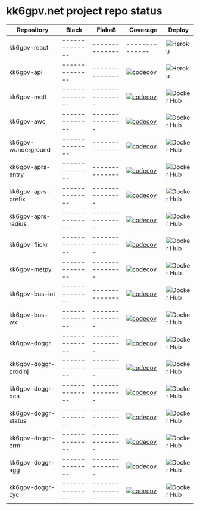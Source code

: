 # kk6gpv.net project repo status

| Repository           | Black          | Flake8          | Coverage                                                                                                                                             | Deploy                                                                                           |
| -------------------- | -------------- | --------------- | ---------------------------------------------------------------------------------------------------------------------------------------------------- | ------------------------------------------------------------------------------------------------ |
| kk6gpv-react         | -------------- | --------------  | --------------                                                                                                                                       | ![Heroku](https://github.com/areed145/kk6gpv-react/workflows/Heroku/badge.svg)                   |
| kk6gpv-api           | -------------- | --------------  | [![codecov](https://codecov.io/gh/areed145/kk6gpv-api/branch/master/graph/badge.svg)](https://codecov.io/gh/areed145/kk6gpv-api)                     | ![Heroku](https://github.com/areed145/kk6gpv-api/workflows/Heroku/badge.svg)                     |
| kk6gpv-mqtt          | -------------- | --------------- | [![codecov](https://codecov.io/gh/areed145/kk6gpv-mqtt/branch/master/graph/badge.svg)](https://codecov.io/gh/areed145/kk6gpv-mqtt)                   | ![Docker Hub](https://github.com/areed145/kk6gpv-mqtt/workflows/Docker%20Hub/badge.svg)          |
| kk6gpv-awc           | -------------- | --------------- | [![codecov](https://codecov.io/gh/areed145/kk6gpv-awc/branch/master/graph/badge.svg)](https://codecov.io/gh/areed145/kk6gpv-awc)                     | ![Docker Hub](https://github.com/areed145/kk6gpv-awc/workflows/Docker%20Hub/badge.svg)           |
| kk6gpv-wunderground  | -------------- | --------------  | [![codecov](https://codecov.io/gh/areed145/kk6gpv-wunderground/branch/master/graph/badge.svg)](https://codecov.io/gh/areed145/kk6gpv-wunderground)   | ![Docker Hub](https://github.com/areed145/kk6gpv-wunderground/workflows/Docker%20Hub/badge.svg)  |
| kk6gpv-aprs-entry    | -------------- | --------------  | [![codecov](https://codecov.io/gh/areed145/kk6gpv-aprs-entry/branch/master/graph/badge.svg)](https://codecov.io/gh/areed145/kk6gpv-aprs-entry)       | ![Docker Hub](https://github.com/areed145/kk6gpv-aprs-entry/workflows/Docker%20Hub/badge.svg)    |
| kk6gpv-aprs-prefix   | -------------- | --------------- | [![codecov](https://codecov.io/gh/areed145/kk6gpv-aprs-prefix/branch/master/graph/badge.svg)](https://codecov.io/gh/areed145/kk6gpv-aprs-prefix)     | ![Docker Hub](https://github.com/areed145/kk6gpv-aprs-prefix/workflows/Docker%20Hub/badge.svg)   |
| kk6gpv-aprs-radius   | -------------- | --------------- | [![codecov](https://codecov.io/gh/areed145/kk6gpv-aprs-radius/branch/master/graph/badge.svg)](https://codecov.io/gh/areed145/kk6gpv-aprs-radius)     | ![Docker Hub](https://github.com/areed145/kk6gpv-aprs-radius/workflows/Docker%20Hub/badge.svg)   |
| kk6gpv-flickr        | -------------- | --------------- | [![codecov](https://codecov.io/gh/areed145/kk6gpv-flickr/branch/master/graph/badge.svg)](https://codecov.io/gh/areed145/kk6gpv-flickr)               | ![Docker Hub](https://github.com/areed145/kk6gpv-flickr/workflows/Docker%20Hub/badge.svg)        |
| kk6gpv-metpy         | -------------- | --------------- | [![codecov](https://codecov.io/gh/areed145/kk6gpv-metpy/branch/master/graph/badge.svg)](https://codecov.io/gh/areed145/kk6gpv-metpy)                 | ![Docker Hub](https://github.com/areed145/kk6gpv-metpy/workflows/Docker%20Hub/badge.svg)         |
| kk6gpv-bus-iot       | -------------- | --------------  | [![codecov](https://codecov.io/gh/areed145/kk6gpv-bus-iot/branch/master/graph/badge.svg)](https://codecov.io/gh/areed145/kk6gpv-bus-iot)             | ![Docker Hub](https://github.com/areed145/kk6gpv-bus-iot/workflows/Docker%20Hub/badge.svg)       |
| kk6gpv-bus-wx        | -------------- | --------------- | [![codecov](https://codecov.io/gh/areed145/kk6gpv-bus-wx/branch/master/graph/badge.svg)](https://codecov.io/gh/areed145/kk6gpv-bus-wx)               | ![Docker Hub](https://github.com/areed145/kk6gpv-bus-wx/workflows/Docker%20Hub/badge.svg)        |
| kk6gpv-doggr         | -------------- | --------------- | [![codecov](https://codecov.io/gh/areed145/kk6gpv-doggr/branch/master/graph/badge.svg)](https://codecov.io/gh/areed145/kk6gpv-doggr)                 | ![Docker Hub](https://github.com/areed145/kk6gpv-doggr/workflows/Docker%20Hub/badge.svg)         |
| kk6gpv-doggr-prodinj | -------------- | --------------- | [![codecov](https://codecov.io/gh/areed145/kk6gpv-doggr-prodinj/branch/master/graph/badge.svg)](https://codecov.io/gh/areed145/kk6gpv-doggr-prodinj) | ![Docker Hub](https://github.com/areed145/kk6gpv-doggr-prodinj/workflows/Docker%20Hub/badge.svg) |
| kk6gpv-doggr-dca     | -------------- | --------------- | [![codecov](https://codecov.io/gh/areed145/kk6gpv-doggr-dca/branch/master/graph/badge.svg)](https://codecov.io/gh/areed145/kk6gpv-doggr-dca)         | ![Docker Hub](https://github.com/areed145/kk6gpv-doggr-dca/workflows/Docker%20Hub/badge.svg)     |
| kk6gpv-doggr-status  | -------------- | --------------- | [![codecov](https://codecov.io/gh/areed145/kk6gpv-doggr-status/branch/master/graph/badge.svg)](https://codecov.io/gh/areed145/kk6gpv-doggr-status)   | ![Docker Hub](https://github.com/areed145/kk6gpv-doggr-status/workflows/Docker%20Hub/badge.svg)  |
| kk6gpv-doggr-crm     | -------------- | --------------- | [![codecov](https://codecov.io/gh/areed145/kk6gpv-doggr-crm/branch/master/graph/badge.svg)](https://codecov.io/gh/areed145/kk6gpv-doggr-crm)         | ![Docker Hub](https://github.com/areed145/kk6gpv-doggr-crm/workflows/Docker%20Hub/badge.svg)     |
| kk6gpv-doggr-agg     | -------------- | --------------- | [![codecov](https://codecov.io/gh/areed145/kk6gpv-doggr-agg/branch/master/graph/badge.svg)](https://codecov.io/gh/areed145/kk6gpv-doggr-agg)         | ![Docker Hub](https://github.com/areed145/kk6gpv-doggr-agg/workflows/Docker%20Hub/badge.svg)     |
| kk6gpv-doggr-cyc     | -------------- | --------------- | [![codecov](https://codecov.io/gh/areed145/kk6gpv-doggr-cyc/branch/master/graph/badge.svg)](https://codecov.io/gh/areed145/kk6gpv-doggr-cyc)         | ![Docker Hub](https://github.com/areed145/kk6gpv-doggr-cyc/workflows/Docker%20Hub/badge.svg)     |
